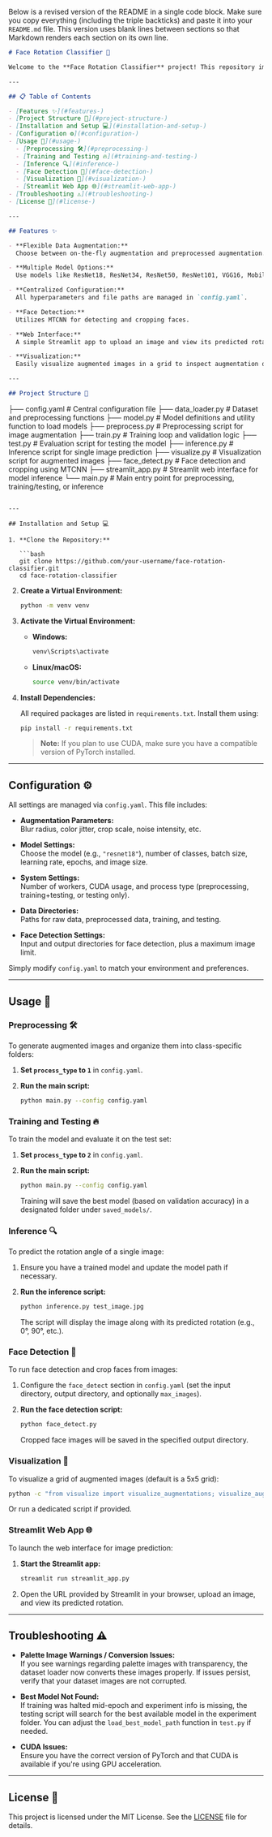 Below is a revised version of the README in a single code block. Make sure you copy everything (including the triple backticks) and paste it into your `README.md` file. This version uses blank lines between sections so that Markdown renders each section on its own line.

```markdown
# Face Rotation Classifier 🚀

Welcome to the **Face Rotation Classifier** project! This repository implements a system to detect and classify the rotation angle of faces in images. It supports data augmentation (both on-the-fly and preprocessed), model training, evaluation, inference, and even face detection with cropping. All key settings are managed through a single configuration file (`config.yaml`), making it super flexible and easy to use.

---

## 📋 Table of Contents

- [Features ✨](#features-)
- [Project Structure 📂](#project-structure-)
- [Installation and Setup 💻](#installation-and-setup-)
- [Configuration ⚙️](#configuration-)
- [Usage 🚀](#usage-)
  - [Preprocessing 🛠️](#preprocessing-)
  - [Training and Testing 🔥](#training-and-testing-)
  - [Inference 🔍](#inference-)
  - [Face Detection 🤖](#face-detection-)
  - [Visualization 🎨](#visualization-)
  - [Streamlit Web App 🌐](#streamlit-web-app-)
- [Troubleshooting ⚠️](#troubleshooting-)
- [License 📄](#license-)

---

## Features ✨

- **Flexible Data Augmentation:**  
  Choose between on-the-fly augmentation and preprocessed augmentation.

- **Multiple Model Options:**  
  Use models like ResNet18, ResNet34, ResNet50, ResNet101, VGG16, MobileNetV2, Inception, ViT, AlexNet, or a custom basic model.

- **Centralized Configuration:**  
  All hyperparameters and file paths are managed in `config.yaml`.

- **Face Detection:**  
  Utilizes MTCNN for detecting and cropping faces.

- **Web Interface:**  
  A simple Streamlit app to upload an image and view its predicted rotation.

- **Visualization:**  
  Easily visualize augmented images in a grid to inspect augmentation quality.

---

## Project Structure 📂

```
├── config.yaml                # Central configuration file
├── data_loader.py             # Dataset and preprocessing functions
├── model.py                   # Model definitions and utility function to load models
├── preprocess.py              # Preprocessing script for image augmentation
├── train.py                   # Training loop and validation logic
├── test.py                    # Evaluation script for testing the model
├── inference.py               # Inference script for single image prediction
├── visualize.py               # Visualization script for augmented images
├── face_detect.py             # Face detection and cropping using MTCNN
├── streamlit_app.py           # Streamlit web interface for model inference
└── main.py                    # Main entry point for preprocessing, training/testing, or inference
```

---

## Installation and Setup 💻

1. **Clone the Repository:**

   ```bash
   git clone https://github.com/your-username/face-rotation-classifier.git
   cd face-rotation-classifier
   ```

2. **Create a Virtual Environment:**

   ```bash
   python -m venv venv
   ```

3. **Activate the Virtual Environment:**

   - **Windows:**
     ```bash
     venv\Scripts\activate
     ```
   - **Linux/macOS:**
     ```bash
     source venv/bin/activate
     ```

4. **Install Dependencies:**

   All required packages are listed in `requirements.txt`. Install them using:

   ```bash
   pip install -r requirements.txt
   ```

   > **Note:** If you plan to use CUDA, make sure you have a compatible version of PyTorch installed.

---

## Configuration ⚙️

All settings are managed via `config.yaml`. This file includes:

- **Augmentation Parameters:**  
  Blur radius, color jitter, crop scale, noise intensity, etc.

- **Model Settings:**  
  Choose the model (e.g., `"resnet18"`), number of classes, batch size, learning rate, epochs, and image size.

- **System Settings:**  
  Number of workers, CUDA usage, and process type (preprocessing, training+testing, or testing only).

- **Data Directories:**  
  Paths for raw data, preprocessed data, training, and testing.

- **Face Detection Settings:**  
  Input and output directories for face detection, plus a maximum image limit.

Simply modify `config.yaml` to match your environment and preferences.

---

## Usage 🚀

### Preprocessing 🛠️

To generate augmented images and organize them into class-specific folders:

1. **Set `process_type` to `1`** in `config.yaml`.
2. **Run the main script:**

   ```bash
   python main.py --config config.yaml
   ```

### Training and Testing 🔥

To train the model and evaluate it on the test set:

1. **Set `process_type` to `2`** in `config.yaml`.
2. **Run the main script:**

   ```bash
   python main.py --config config.yaml
   ```

   Training will save the best model (based on validation accuracy) in a designated folder under `saved_models/`.

### Inference 🔍

To predict the rotation angle of a single image:

1. Ensure you have a trained model and update the model path if necessary.
2. **Run the inference script:**

   ```bash
   python inference.py test_image.jpg
   ```

   The script will display the image along with its predicted rotation (e.g., 0°, 90°, etc.).

### Face Detection 🤖

To run face detection and crop faces from images:

1. Configure the `face_detect` section in `config.yaml` (set the input directory, output directory, and optionally `max_images`).
2. **Run the face detection script:**

   ```bash
   python face_detect.py
   ```

   Cropped face images will be saved in the specified output directory.

### Visualization 🎨

To visualize a grid of augmented images (default is a 5x5 grid):

```bash
python -c "from visualize import visualize_augmentations; visualize_augmentations(__import__('yaml').safe_load(open('config.yaml')))"
```

Or run a dedicated script if provided.

### Streamlit Web App 🌐

To launch the web interface for image prediction:

1. **Start the Streamlit app:**

   ```bash
   streamlit run streamlit_app.py
   ```

2. Open the URL provided by Streamlit in your browser, upload an image, and view its predicted rotation.

---

## Troubleshooting ⚠️

- **Palette Image Warnings / Conversion Issues:**  
  If you see warnings regarding palette images with transparency, the dataset loader now converts these images properly. If issues persist, verify that your dataset images are not corrupted.

- **Best Model Not Found:**  
  If training was halted mid-epoch and experiment info is missing, the testing script will search for the best available model in the experiment folder. You can adjust the `load_best_model_path` function in `test.py` if needed.

- **CUDA Issues:**  
  Ensure you have the correct version of PyTorch and that CUDA is available if you're using GPU acceleration.

---

## License 📄

This project is licensed under the MIT License. See the [LICENSE](LICENSE) file for details.

